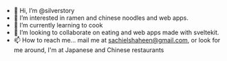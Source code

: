 - 👋 Hi, I’m @silverstory
- 👀 I’m interested in ramen and chinese noodles and web apps.
- 🌱 I’m currently learning to cook
- 💞️ I’m looking to collaborate on eating and web apps made with sveltekit.
- 📫 How to reach me... mail me at sachielshaheen@gmail.com, or look for me around, I'm at Japanese and Chinese restaurants

<!---
silverstory/silverstory is a ✨ special ✨ repository because its `README.md` (this file) appears on your GitHub profile.
You can click the Preview link to take a look at your changes.
--->
